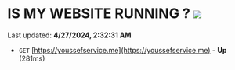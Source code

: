 # IS MY WEBSITE RUNNING ? [![](https://img.shields.io/static/v1?label=Sponsor&message=%E2%9D%A4&logo=GitHub&color=%23fe8e86)](https://github.com/sponsors/<username>)

Last updated: **4/27/2024, 2:32:31 AM**

- `GET` [https://youssefservice.me](https://youssefservice.me) - **Up** (281ms)
